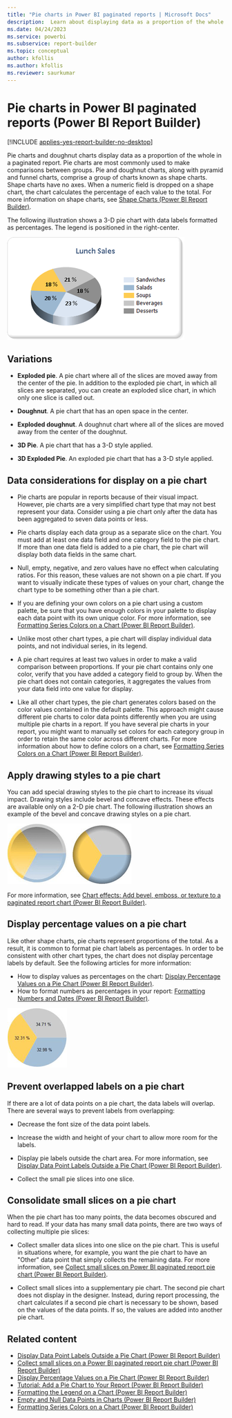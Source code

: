 ```yaml
---
title: "Pie charts in Power BI paginated reports | Microsoft Docs"
description:  Learn about displaying data as a proportion of the whole with the use of pie charts and doughnut charts in Power BI Report Builder. 
ms.date: 04/24/2023
ms.service: powerbi
ms.subservice: report-builder
ms.topic: conceptual
author: kfollis
ms.author: kfollis
ms.reviewer: saurkumar
---
```

# Pie charts in Power BI paginated reports (Power BI Report Builder)

[!INCLUDE [applies-yes-report-builder-no-desktop](../../../includes/applies-yes-report-builder-no-desktop.md)]

  Pie charts and doughnut charts display data as a proportion of the whole in a paginated report. Pie charts are most commonly used to make comparisons between groups. Pie and doughnut charts, along with pyramid and funnel charts, comprise a group of charts known as shape charts. Shape charts have no axes. When a numeric field is dropped on a shape chart, the chart calculates the percentage of each value to the total. For more information on shape charts, see [Shape Charts &#40;Power BI Report Builder&#41;](shape-charts-report-builder.md).  
  
 The following illustration shows a 3-D pie chart with data labels formatted as percentages.  The legend is positioned in the right-center.  
  
 ![Screenshot of a pie chart.](./media/paginated-reports-visualizations/pie-chart.gif "pie-chart")  

## Variations  
  
- **Exploded pie**. A pie chart where all of the slices are moved away from the center of the pie. In addition to the exploded pie chart, in which all slices are separated, you can create an exploded slice chart, in which only one slice is called out.  
  
- **Doughnut**. A pie chart that has an open space in the center.  
  
- **Exploded doughnut**. A doughnut chart where all of the slices are moved away from the center of the doughnut.  
  
- **3D Pie**. A pie chart that has a 3-D style applied.  
  
- **3D Exploded Pie**. An exploded pie chart that has a 3-D style applied.  
  
## Data considerations for display on a pie chart  
  
- Pie charts are popular in reports because of their visual impact. However, pie charts are a very simplified chart type that may not best represent your data. Consider using a pie chart only after the data has been aggregated to seven data points or less.  
  
- Pie charts display each data group as a separate slice on the chart. You must add at least one data field and one category field to the pie chart. If more than one data field is added to a pie chart, the pie chart will display both data fields in the same chart.  
  
- Null, empty, negative, and zero values have no effect when calculating ratios. For this reason, these values are not shown on a pie chart. If you want to visually indicate these types of values on your chart, change the chart type to be something other than a pie chart.  
  
- If you are defining your own colors on a pie chart using a custom palette, be sure that you have enough colors in your palette to display each data point with its own unique color. For more information, see [Formatting Series Colors on a Chart &#40;Power BI Report Builder&#41;](/sql/reporting-services/report-design/formatting-series-colors-on-a-chart-report-builder-and-ssrs).  
  
- Unlike most other chart types, a pie chart will display individual data points, and not individual series, in its legend.  
  
- A pie chart requires at least two values in order to make a valid comparison between proportions. If your pie chart contains only one color, verify that you have added a category field to group by. When the pie chart does not contain categories, it aggregates the values from your data field into one value for display.  
  
- Like all other chart types, the pie chart generates colors based on the color values contained in the default palette. This approach might cause different pie charts to color data points differently when you are using multiple pie charts in a report. If you have several pie charts in your report, you might want to manually set colors for each category group in order to retain the same color across different charts. For more information about how to define colors on a chart, see [Formatting Series Colors on a Chart &#40;Power BI Report Builder&#41;](/sql/reporting-services/report-design/formatting-series-colors-on-a-chart-report-builder-and-ssrs).  
  
## Apply drawing styles to a pie chart

 You can add special drawing styles to the pie chart to increase its visual impact. Drawing styles include bevel and concave effects. These effects are available only on a 2-D pie chart. The following illustration shows an example of the bevel and concave drawing styles on a pie chart.  
  
 ![Screenshot of a Pie Drawing Styles.](./media/paginated-reports-visualizations/pie-drawing-effects-concave-2.gif "pie-drawing-effects-concave-2")  
  
 For more information, see [Chart effects: Add bevel, emboss, or texture to a paginated report chart (Power BI Report Builder)](chart-effects-add-bevel-emboss-or-texture-report-builder.md).  
  
## Display percentage values on a pie chart

 Like other shape charts, pie charts represent proportions of the total. As a result, it is common to format pie chart labels as percentages. In order to be consistent with other chart types, the chart does not display percentage labels by default. See the following articles for more information:

- How to display values as percentages on the chart: [Display Percentage Values on a Pie Chart &#40;Power BI Report Builder&#41;](/sql/reporting-services/report-design/display-percentage-values-on-a-pie-chart-report-builder-and-ssrs).
- How to format numbers as percentages in your report: [Formatting Numbers and Dates &#40;Power BI Report Builder&#41;](/sql/reporting-services/report-design/formatting-numbers-and-dates-report-builder-and-ssrs).  
  
![Screenshot of a Pie chart with data point labels as percentages.](./media/paginated-reports-visualizations/pie-chart-percentages.gif "pie-chart-percentages")  
  
## Prevent overlapped labels on a pie chart  

 If there are a lot of data points on a pie chart, the data labels will overlap. There are several ways to prevent labels from overlapping:  
  
- Decrease the font size of the data point labels.  
  
- Increase the width and height of your chart to allow more room for the labels.  
  
- Display pie labels outside the chart area. For more information, see [Display Data Point Labels Outside a Pie Chart &#40;Power BI Report Builder&#41;](display-data-point-labels-outside-pie-chart-report-builder.md).  
  
- Collect the small pie slices into one slice.  
  
## Consolidate small slices on a pie chart  

 When the pie chart has too many points, the data becomes obscured and hard to read. If your data has many small data points, there are two ways of collecting multiple pie slices:  
  
- Collect smaller data slices into one slice on the pie chart. This is useful in situations where, for example, you want the pie chart to have an "Other" data point that simply collects the remaining data. For more information, see [Collect small slices on Power BI paginated report pie chart (Power BI Report Builder)](collect-small-slices-pie-chart-report-builder.md).  
  
- Collect small slices into a supplementary pie chart. The second pie chart does not display in the designer. Instead, during report processing, the chart calculates if a second pie chart is necessary to be shown, based on the values of the data points. If so, the values are added into another pie chart.  
  
## Related content

- [Display Data Point Labels Outside a Pie Chart &#40;Power BI Report Builder&#41;](display-data-point-labels-outside-pie-chart-report-builder.md)
- [Collect small slices on a Power BI paginated report pie chart (Power BI Report Builder)](collect-small-slices-pie-chart-report-builder.md)
- [Display Percentage Values on a Pie Chart &#40;Power BI Report Builder&#41;](/sql/reporting-services/report-design/display-percentage-values-on-a-pie-chart-report-builder-and-ssrs)   
- [Tutorial: Add a Pie Chart to Your Report &#40;Power BI Report Builder&#41;](/sql/reporting-services/tutorial-add-a-pie-chart-to-your-report-report-builder)   
- [Formatting the Legend on a Chart &#40;Power BI Report Builder&#41;](chart-legend-formatting-report-builder.md)   
- [Empty and Null Data Points in Charts &#40;Power BI Report Builder&#41;](/sql/reporting-services/report-design/empty-and-null-data-points-in-charts-report-builder-and-ssrs)   
- [Formatting Series Colors on a Chart &#40;Power BI Report Builder&#41;](/sql/reporting-services/report-design/formatting-series-colors-on-a-chart-report-builder-and-ssrs)  
